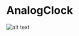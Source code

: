 # AnalogClock
![alt text](https://github.com/aniketakgec/AnalogClock/blob/master/image.png?raw=true)
